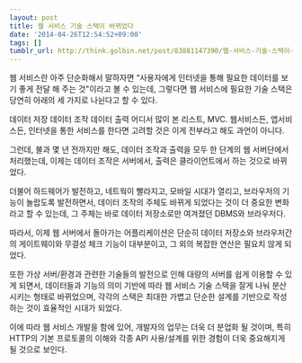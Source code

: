 ```yaml
---
layout: post
title: 웹 서비스 기술 스택이 바뀌었다
date: '2014-04-26T12:54:52+09:00'
tags: []
tumblr_url: http://think.golbin.net/post/83881147390/웹-서비스-기술-스택이-바뀌었다
---
```

웹 서비스란 아주 단순화해서 말하자면 “사용자에게 인터넷을 통해 필요한 데이터를 보기 좋게 전달 해 주는 것"이라고 볼 수 있는데, 그렇다면 웹 서비스에 필요한 기술 스택은 당연히 아래의 세 가지로 나뉜다고 할 수 있다.

데이터 저장
데이터 조작
데이터 출력
어디서 많이 본 리스트, MVC. 웹서비스든, 앱서비스든, 인터넷을 통한 서비스를 한다면 고려할 것은 이게 전부라고 해도 과언이 아니다.

그런데, 불과 몇 년 전까지만 해도, 데이터 조작과 출력을 모두 한 단계의 웹 서버단에서 처리했는데, 이제는 데이터 조작은 서버에서, 출력은 클라이언트에서 하는 것으로 바뀌었다.

더불어 하드웨어가 발전하고, 네트웍이 빨라지고, 모바일 시대가 열리고, 브라우저의 기능이 놀랍도록 발전하면서, 데이터 조작의 주체도 바뀌게 되었다는 것이 더 중요한 변화라고 할 수 있는데, 그 주체는 바로 데이터 저장소로만 여겨졌던 DBMS와 브라우저다.

따라서, 이제 웹 서버에서 돌아가는 어플리케이션은 단순히 데이터 저장소와 브라우저간의 게이트웨이와 무결성 체크 기능이 대부분이고, 그 외의 복잡한 연산은 필요치 않게 되었다.

또한 가상 서버/환경과 관련한 기술들의 발전으로 인해 대량의 서버를 쉽게 이용할 수 있게 되면서, 데이터들과 기능의 의미 기반에 따라 웹 서비스 기술 스택을 잘게 나눠 분산시키는 형태로 바뀌었으며, 각각의 스택은 최대한 가볍고 단순한 설계를 기반으로 작성하는 것이 효율적인 시대가 되었다.

이에 따라 웹 서비스 개발을 함에 있어, 개발자의 업무는 더욱 더 분업화 될 것이며, 특히 HTTP의 기본 프로토콜의 이해와 각종 API 사용/설계를 위한 경험이 더욱 중요해지게 될 것으로 보인다.
